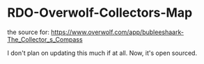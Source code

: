 # RDO-Overwolf-Collectors-Map

the source for: https://www.overwolf.com/app/bubleeshaark-The_Collector_s_Compass

I don't plan on updating this much if at all. Now, it's open sourced.
